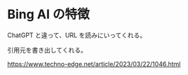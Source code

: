 # Bing AI の特徴

ChatGPT と違って、URL を読みにいってくれる。

引用元を書き出してくれる。

https://www.techno-edge.net/article/2023/03/22/1046.html
